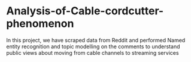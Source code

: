 # Analysis-of-Cable-cordcutter-phenomenon
In this project, we have scraped data from Reddit and performed Named entity recognition and topic modelling on the comments to understand public views about moving from cable channels to streaming services
